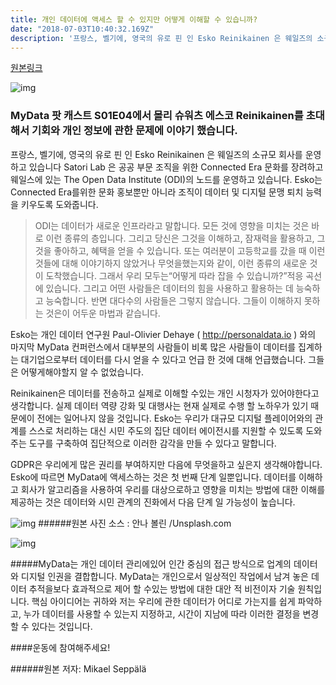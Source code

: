 ```yaml
---
title: 개인 데이터에 액세스 할 수 있지만 어떻게 이해할 수 있습니까?
date: "2018-07-03T10:40:32.169Z"
description: '프랑스, 벨기에, 영국의 유로 핀 인 Esko Reinikainen 은 웨일즈의 소규모 회사를 운영하고 있습니다 Satori Lab 은...'
---
```



[원본링크](https://medium.com/mydata/we-might-be-getting-access-to-personal-data-but-how-can-we-make-sense-of-it-ac6bffee52ee)

![img](https://miro.medium.com/max/600/0*KEB9_6blOQC4mwXN.jpg)
### MyData 팟 캐스트 S01E04에서 몰리 슈워츠 에스코 Reinikainen를  초대해서 기회와 개인 정보에 관한 문제에 이야기 했습니다.


프랑스, 벨기에, 영국의 유로 핀 인 Esko Reinikainen 은 웨일즈의 소규모 회사를 운영하고 있습니다 Satori Lab 은 공공 부문 조직을 위한 Connected Era 문화를 장려하고 웨일스에 있는 The Open Data Institute (ODI)의 노드를 운영하고 있습니다.  Esko는 Connected Era를위한 문화 홍보뿐만 아니라 조직이 데이터 및 디지털 문맹 퇴치 능력을 키우도록 도와줍니다.

>ODI는 데이터가 새로운 인프라라고 말합니다. 모든 것에 영향을 미치는 것은 바로 이런 종류의 층입니다. 그리고 당신은 그것을 이해하고, 잠재력을 활용하고, 그것을 좋아하고, 혜택을 얻을 수 있습니다. 또는 여러분이 고등학교를 갔을 때 이런 것들에 대해 이야기하지 않았거나 무엇을했는지와 같이, 이런 종류의 새로운 것이 도착했습니다. 그래서 우리 모두는“어떻게 따라 잡을 수 있습니까?”적응 곡선에 있습니다. 그리고 어떤 사람들은 데이터의 힘을 사용하고 활용하는 데 능숙하고 능숙합니다. 반면 대다수의 사람들은 그렇지 않습니다. 그들이 이해하지 못하는 것은이 어두운 마법과 같습니다.

Esko는 개인 데이터 연구원 Paul-Olivier Dehaye ( http://personaldata.io ) 와의 마지막 MyData 컨퍼런스에서 대부분의 사람들이 비록 많은 사람들이 데이터를 집계하는 대기업으로부터 데이터를 다시 얻을 수 있다고 언급 한 것에 대해 언급했습니다. 그들은 어떻게해야할지 알 수 없었습니다.

Reinikainen은 데이터를 전송하고 실제로 이해할 수있는 개인 시청자가 있어야한다고 생각합니다. 실제 데이터 역량 강화 및 대행사는 현재 실제로 수행 할 노하우가 있기 때문에이 전에는 일어나지 않을 것입니다. Esko는 우리가 대규모 디지털 플레이어와의 관계를 스스로 처리하는 대신 시민 주도의 집단 데이터 에이전시를 지원할 수 있도록 도와주는 도구를 구축하여 집단적으로 이러한 감각을 만들 수 있다고 말합니다.

GDPR은 우리에게 많은 권리를 부여하지만 다음에 무엇을하고 싶은지 생각해야합니다. Esko에 따르면 MyData에 액세스하는 것은 첫 번째 단계 일뿐입니다. 데이터를 이해하고 회사가 알고리즘을 사용하여 우리를 대상으로하고 영향을 미치는 방법에 대한 이해를 제공하는 것은 데이터와 시민 관계의 진화에서 다음 단계 일 가능성이 높습니다.

![img](https://miro.medium.com/max/1000/1*xUrBE5xvNR5wc3ze5z-ZEA.png)
######원본 사진 소스 : 안나 볼린 /Unsplash.com

![img](https://miro.medium.com/max/512/0*ofKXEtOOsRPMHnYT.png)
 
#####MyData는 개인 데이터 관리에있어 인간 중심의 접근 방식으로 업계의 데이터와 디지털 인권을 결합합니다. MyData는 개인으로서 일상적인 작업에서 남겨 놓은 데이터 추적을보다 효과적으로 제어 할 수있는 방법에 대한 대안 적 비전이자 기술 원칙입니다. 핵심 아이디어는 귀하와 저는 우리에 관한 데이터가 어디로 가는지를 쉽게 파악하고, 누가 데이터를 사용할 수 있는지 지정하고, 시간이 지남에 따라 이러한 결정을 변경할 수 있다는 것입니다.


####운동에 참여해주세요!


######원본 저자: Mikael Seppälä


